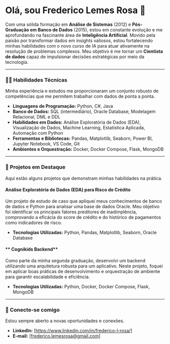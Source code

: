 # Olá, sou Frederico Lemes Rosa 👋

Com uma sólida formação em **Análise de Sistemas** (2012) e **Pós-Graduação em Banco de Dados** (2015), estou em constante evolução e me aprofundando na fascinante área de **Inteligência Artificial**. Movido pela paixão por transformar dados em insights valiosos, estou fortalecendo minhas habilidades com o novo curso de IA para atuar ativamente na resolução de problemas complexos. Meu objetivo é me tornar um **Cientista de dados** capaz de impulsionar decisões estratégicas por meio da tecnologia.

---

### 👨‍💻 Habilidades Técnicas

Minha experiência e estudos me proporcionaram um conjunto robusto de competências que me permitem trabalhar com dados de ponta a ponta.

* **Linguagens de Programação:** Python, C#, Java
* **Banco de Dados:** SQL (intermediário), Oracle Database, Modelagem Relacional, DML e DDL
* **Habilidades em Dados:** Análise Exploratória de Dados (EDA), Visualização de Dados, Machine Learning, Estatística Aplicada, Automação com Python
* **Ferramentas e Bibliotecas:** Pandas, Matplotlib, Seaborn, Power BI, Jupyter Notebook, VS Code, Git
* **Ambientes e Orquestração:** Docker, Docker Compose, Flask, MongoDB

---

### 🚀 Projetos em Destaque

Aqui estão alguns projetos que demonstram minhas habilidades na prática.

#### **Análise Exploratória de Dados (EDA) para Risco de Crédito**
Um projeto de estudo de caso que apliquei meus conhecimentos de banco de dados e Python para analisar uma base de dados Oracle. Meu objetivo foi identificar os principais fatores preditores de inadimplência, comprovando a eficácia do score de crédito e do histórico de pagamentos como indicadores de risco.

* **Tecnologias Utilizadas:** Python, Pandas, Matplotlib, Seaborn, Oracle Database

#### ** Cognikids Backend**
Como parte da minha segunda graduação, desenvolvi um backend utilizando uma arquitetura robusta para um aplicativo. Neste projeto, foquei em aplicar boas práticas de desenvolvimento e orquestração de ambiente para garantir escalabilidade e eficiência.

* **Tecnologias Utilizadas:** Python, Docker, Docker Compose, Flask, MongoDB

---

### 📧 Conecte-se comigo

Estou sempre aberto a novas oportunidades e conexões.

* **LinkedIn:** [https://www.linkedin.com/in/frederico-l-rosa/]
* **E-mail:** [frederico.lemesrosa@gmail.com]
